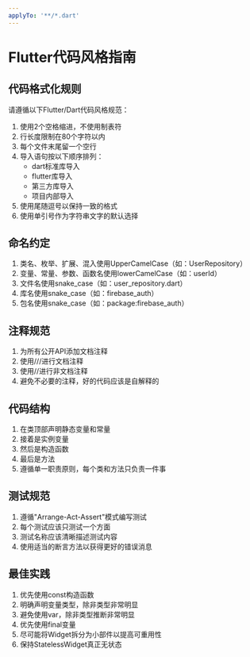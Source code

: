 ```yaml
---
applyTo: '**/*.dart'
---
```


# Flutter代码风格指南

## 代码格式化规则

请遵循以下Flutter/Dart代码风格规范：

1. 使用2个空格缩进，不使用制表符
2. 行长度限制在80个字符以内
3. 每个文件末尾留一个空行
4. 导入语句按以下顺序排列：
   - dart标准库导入
   - flutter库导入
   - 第三方库导入
   - 项目内部导入
5. 使用尾随逗号以保持一致的格式
6. 使用单引号作为字符串文字的默认选择

## 命名约定

1. 类名、枚举、扩展、混入使用UpperCamelCase（如：UserRepository）
2. 变量、常量、参数、函数名使用lowerCamelCase（如：userId）
3. 文件名使用snake_case（如：user_repository.dart）
4. 库名使用snake_case（如：firebase_auth）
5. 包名使用snake_case（如：package:firebase_auth）

## 注释规范

1. 为所有公开API添加文档注释
2. 使用///进行文档注释
3. 使用//进行非文档注释
4. 避免不必要的注释，好的代码应该是自解释的

## 代码结构

1. 在类顶部声明静态变量和常量
2. 接着是实例变量
3. 然后是构造函数
4. 最后是方法
5. 遵循单一职责原则，每个类和方法只负责一件事

## 测试规范

1. 遵循"Arrange-Act-Assert"模式编写测试
2. 每个测试应该只测试一个方面
3. 测试名称应该清晰描述测试内容
4. 使用适当的断言方法以获得更好的错误消息

## 最佳实践

1. 优先使用const构造函数
2. 明确声明变量类型，除非类型非常明显
3. 避免使用var，除非类型推断非常明显
4. 优先使用final变量
5. 尽可能将Widget拆分为小部件以提高可重用性
6. 保持StatelessWidget真正无状态
